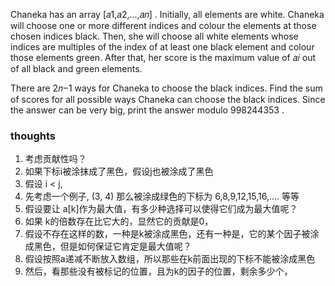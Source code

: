 Chaneka has an array [𝑎1,𝑎2,…,𝑎𝑛]
. Initially, all elements are white. Chaneka will choose one or more different indices and colour the elements at those
chosen indices black. Then, she will choose all white elements whose indices are multiples of the index of at least one
black element and colour those elements green. After that, her score is the maximum value of 𝑎𝑖
out of all black and green elements.

There are 2𝑛−1
ways for Chaneka to choose the black indices. Find the sum of scores for all possible ways Chaneka can choose the black
indices. Since the answer can be very big, print the answer modulo 998244353
.

### thoughts

1. 考虑贡献性吗？
2. 如果下标i被涂抹成了黑色，假设j也被涂成了黑色
3. 假设 i < j,
4. 先考虑一个例子, (3, 4) 那么被涂成绿色的下标为 6,8,9,12,15,16,.... 等等
5. 假设要让 a[k]作为最大值，有多少种选择可以使得它们成为最大值呢？
6. 如果 k的倍数存在比它大的，显然它的贡献是0，
7. 假设不存在这样的数，一种是k被涂成黑色，还有一种是，它的某个因子被涂成黑色，但是如何保证它肯定是最大值呢？
8. 假设按照a递减不断放入数组，所以那些在k前面出现的下标不能被涂成黑色
9. 然后，看那些没有被标记的位置，且为k的因子的位置，剩余多少个，